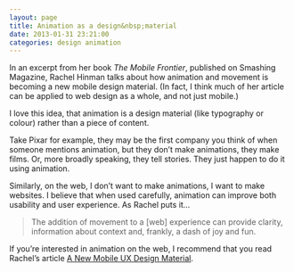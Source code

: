 ```yaml
---
layout: page 
title: Animation as a design&nbsp;material
date: 2013-01-31 23:21:00
categories: design animation
---
```


In an excerpt from her book *The Mobile Frontier*, published on Smashing Magazine, Rachel Hinman talks about how animation and movement is becoming a new mobile design material. (In fact, I think much of her article can be applied to web design as a whole, and not just mobile.)

<!--more-->

I love this idea, that animation is a design material (like typography or colour) rather than a piece of content.

Take Pixar for example, they may be the first company you think of when someone mentions animation, but they don&#8217;t make animations, they make films. Or, more broadly speaking, they tell stories. They just happen to do it using animation.

Similarly, on the web, I don&#8217;t want to make animations, I want to make websites. I believe that when used carefully, animation can improve both usability and user experience. As Rachel puts it&#8230;

> The addition of movement to a [web] experience can provide clarity, information about context and, frankly, a dash of joy and fun.

If you&#8217;re interested in animation on the web, I recommend that you read Rachel&#8217;s article [A New Mobile UX Design Material][1].

 [1]: http://uxdesign.smashingmagazine.com/2012/10/30/motion-animation-new-mobile-ux-design-material/ "A New Mobile UX Design Material"